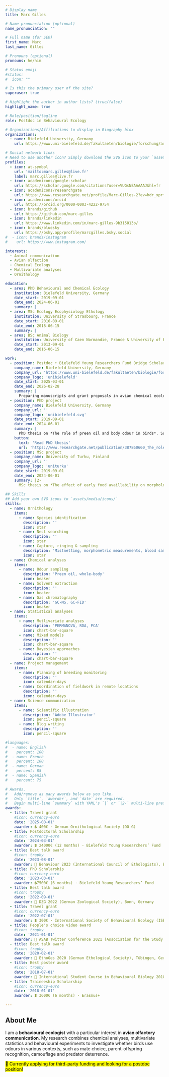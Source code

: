 ```yaml
---
# Display name
title: Marc Gilles

# Name pronunciation (optional)
name_pronunciation: ""

# Full name (for SEO)
first_name: Marc
last_name: Gilles

# Pronouns (optional)
pronouns: he/him

# Status emoji
#status:
#  icon: ""

# Is this the primary user of the site?
superuser: true

# Highlight the author in author lists? (true/false)
highlight_name: true

# Role/position/tagline
role: Postdoc in Behavioural Ecology

# Organizations/Affiliations to display in Biography blox
organizations:
  - name: Bielefeld University, Germany
    url: https://www.uni-bielefeld.de/fakultaeten/biologie/forschung/arbeitsgruppen/behav_eco/

# Social network links
# Need to use another icon? Simply download the SVG icon to your `assets/media/icons/` folder.
profiles:
  - icon: at-symbol
    url: 'mailto:marc.gilles@live.fr'
    label: marc.gilles@live.fr
  - icon: academicons/google-scholar
    url: https://scholar.google.com/citations?user=VUGsNEAAAAAJ&hl=fr
  - icon: academicons/researchgate
    url: https://www.researchgate.net/profile/Marc-Gilles-2?ev=hdr_xprf
  - icon: academicons/orcid
    url: https://orcid.org/0000-0003-4222-9754
  - icon: brands/github
    url: https://github.com/marc-gilles
  - icon: brands/linkedin
    url: https://www.linkedin.com/in/marc-gilles-9b315013b/
  - icon: brands/bluesky
    url: https://bsky.app/profile/marcgilles.bsky.social
#  - icon: brands/instagram
#    url: https://www.instagram.com/

interests:
  - Animal communication
  - Avian olfaction
  - Chemical Ecology
  - Multivariate analyses
  - Ornithology

education:
  - area: PhD Behavioural and Chemical Ecology
    institution: Bielefeld University, Germany
    date_start: 2019-09-01
    date_end: 2024-06-01
    summary: |
  - area: MSc Ecology Ecophysiology Ethology
    institution: University of Strasbourg, France
    date_start: 2016-09-01
    date_end: 2018-06-15
    summary: |
  - area: BSc Animal Biology
    institution: University of Caen Normandie, France & University of Bergen, Norway
    date_start: 2013-09-01
    date_end: 2016-06-15

work:
  - position: Postdoc • Bielefeld Young Researchers Fund Bridge Scholarship
    company_name: Bielefeld University, Germany
    company_url: 'https://www.uni-bielefeld.de/fakultaeten/biologie/forschung/arbeitsgruppen/behav_eco/'
    company_logo: 'unibielefeld'
    date_start: 2025-03-01
    date_end: 2026-02-28
    summary: |
      Preparing manuscripts and grant proposals in avian chemical ecology. Supervised by [Barbara Caspers](https://scholar.google.com/citations?user=qPjDrIMAAAAJ&hl=fr&oi=ao) at the [Department of Behavioural Ecology](https://www.uni-bielefeld.de/fakultaeten/biologie/forschung/arbeitsgruppen/behav_eco/).
  - position: PhD project
    company_name: Bielefeld University, Germany
    company_url: ''
    company_logo: 'unibielefeld.svg'
    date_start: 2019-09-01
    date_end: 2024-06-01
    summary: |
      PhD thesis on *The role of preen oil and body odour in birds*. Supervised by [Barbara Caspers](https://scholar.google.com/citations?user=qPjDrIMAAAAJ&hl=fr&oi=ao) and [Innes Cuthill](https://scholar.google.com/citations?user=BD03F2cAAAAJ&hl=fr&oi=ao) at the [Department of Behavioural Ecology](https://www.uni-bielefeld.de/fakultaeten/biologie/forschung/arbeitsgruppen/behav_eco/).
    button:
      text: 'Read PhD thesis'
      url: 'https://www.researchgate.net/publication/387860660_The_role_of_preen_oil_and_body_odour_in_birds'
  - position: MSc project
    company_name: University of Turku, Finland
    company_url: ''
    company_logo: 'uniturku'
    date_start: 2019-09-01
    date_end: 2024-06-01
    summary: |2-
      MSc thesis on *The effect of early food availlability on morphology and personality in blue tits*. Supervised by [Jon Brommer](https://scholar.google.com/citations?user=YCAmA6QAAAAJ&hl=fr&oi=ao) and [Barbara Class](https://scholar.google.com/citations?user=W3l0KMEAAAAJ&hl=fr&oi=ao) at the [Department of Biology](https://www.utu.fi/en/university/faculty-of-science/biology/contact).
      
## Skills
## Add your own SVG icons to `assets/media/icons/`
skills:
  - name: Ornithology
    items:
      - name: Species identification
        description: ''
        icon: star
      - name: Nest searching
        description: ''
        icon: star
      - name: Capture, ringing & sampling
        description: 'Mistnetting, morphometric measurements, blood sampling'
        icon: star
  - name: Chemical analyses
    items:
      - name: Odour sampling
        description: 'Preen oil, whole-body'
        icon: beaker
      - name: Solvent extraction
        description: ''
        icon: beaker
      - name: Gas chromatography
        description: 'GC-MS, GC-FID'
        icon: beaker
  - name: Statistical analyses
    items:
      - name: Mutlivariate analyses
        description: 'PERMANOVA, RDA, PCA'
        icon: chart-bar-square
      - name: Mixed models
        description: ''
        icon: chart-bar-square
      - name: Bayesian approaches
        description: ''
        icon: chart-bar-square
  - name: Project management
    items:
      - name: Planning of breeding monitoring
        description: ''
        icon: calendar-days
      - name: Coordination of fieldwork in remote locations
        description: ''
        icon: calendar-days
  - name: Science communication
    items:
      - name: Scientific illustration
        description: 'Adobe Illustrator'
        icon: pencil-square
      - name: Blog writing
        description: ''
        icon: pencil-square

#languages:
#  - name: English
#    percent: 100
#  - name: French
#    percent: 100
#  - name: German
#    percent: 85
#  - name: Spanish
#    percent: 75

# Awards.
#   Add/remove as many awards below as you like.
#   Only `title`, `awarder`, and `date` are required.
#   Begin multi-line `summary` with YAML's `|` or `|2-` multi-line prefix and indent 2 spaces below.
awards:
  - title: Travel grant
    #icon: currency-euro
    date: '2025-08-01'
    awarder: 💲 400€ · German Ornithological Society (DO-G)
  - title: Postdoctoral Scholarship
    #icon: currency-euro
    date: '2024-03-01'
    awarder: 💲 24000€ (12 months) · Bielefeld Young Researchers’ Fund
  - title: Best talk award
    #icon: trophy
    date: '2023-08-01'
    awarder: 🏅 Behaviour 2023 (International Council of Ethologists), Bielefeld, Germany
  - title: PhD Scholarship
    #icon: currency-euro
    date: '2023-03-01'
    awarder: 💲7500€ (6 months) · Bielefeld Young Researchers’ Fund
  - title: Best talk award
    #icon: trophy
    date: '2022-09-01'
    awarder: 🏅 DZG 2022 (German Zoological Society), Bonn, Germany
  - title: Travel grant
    #icon: currency-euro
    date: '2022-07-01'
    awarder: 💲 300€ · International Society of Behavioural Ecology (ISBE)
  - title: People's choice video award
    #icon: trophy
    date: '2021-01-01'
    awarder: 🏅 ASAB Twitter Conference 2021 (Association for the Study of Animal Behaviour)
  - title: Best talk award
    #icon: trophy
    date: '2020-02-01'
    awarder: 🏅 EthoGes 2020 (German Ethological Society), Tübingen, Germany
  - title: Best poster award
    #icon: trophy
    date: '2018-07-01'
    awarder: 🏅 International Student Course in Behavioural Biology 2018 (Institut Francilien d’Ethologie), Paris, France
  - title: Traineeship Scholarship
    #icon: currency-euro
    date: '2018-01-01'
    awarder: 💲 3600€ (6 months) · Erasmus+

---
```


## About Me

I am a **behavioural ecologist** with a particular interest in **avian olfactory communication**. My research combines chemical analyses, multivariate statistics and behavioural experiments to investigate whether birds use odours in various contexts, such as mate choice, parent-offspring recognition, camouflage and predator deterrence.

<mark>🔎 Currently applying for third-party funding and looking for a postdoc position!</mark>
